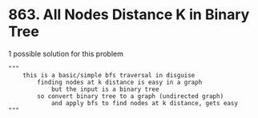 # 863. All Nodes Distance K in Binary Tree

1 possible solution for this problem  


```
"""
    this is a basic/simple bfs traversal in disguise
        finding nodes at k distance is easy in a graph
            but the input is a binary tree
        so convert binary tree to a graph (undirected graph)
            and apply bfs to find nodes at k distance, gets easy
"""
```

